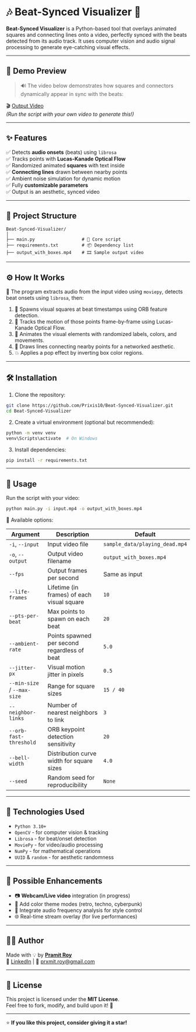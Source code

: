
# 🎶 Beat-Synced Visualizer 🎥

**Beat-Synced Visualizer** is a Python-based tool that overlays animated squares and connecting lines onto a video, perfectly synced with the beats detected from its audio track. It uses computer vision and audio signal processing to generate eye-catching visual effects.

---

## 📸 Demo Preview

> 🔊 The video below demonstrates how squares and connectors dynamically appear in sync with the beats:

🎬 [Output Video](https://drive.google.com/file/d/1fT6o3C9wSfdPZ_zXNYTiX_BYvJG1b7fp/view?usp=drive_link)  
_(Run the script with your own video to generate this!)_

---

## ✨ Features

✅ Detects **audio onsets** (beats) using `librosa`  
✅ Tracks points with **Lucas-Kanade Optical Flow**  
✅ Randomized animated **squares** with text inside  
✅ **Connecting lines** drawn between nearby points  
✅ Ambient noise simulation for dynamic motion  
✅ Fully **customizable parameters**  
✅ Output is an aesthetic, synced video  

---

## 📁 Project Structure

```
Beat-Synced-Visualizer/
│
├── main.py                  # 🧠 Core script
├── requirements.txt         # 📦 Dependency list
├── output_with_boxes.mp4    # 🎞 Sample output video
```

---

## ⚙️ How It Works

🎵 The program extracts audio from the input video using `moviepy`, detects beat onsets using `librosa`, then:

1. 📌 Spawns visual squares at beat timestamps using ORB feature detection.
2. 🔁 Tracks the motion of those points frame-by-frame using Lucas-Kanade Optical Flow.
3. 🎨 Animates the visual elements with randomized labels, colors, and movements.
4. 🧵 Draws lines connecting nearby points for a networked aesthetic.
5. 💥 Applies a pop effect by inverting box color regions.

---

## 🛠️ Installation

1. Clone the repository:

```bash
git clone https://github.com/Prixis10/Beat-Synced-Visualizer.git
cd Beat-Synced-Visualizer
```

2. Create a virtual environment (optional but recommended):

```bash
python -m venv venv
venv\Scripts\activate  # On Windows
```

3. Install dependencies:

```bash
pip install -r requirements.txt
```

---

## 🚀 Usage

Run the script with your video:

```bash
python main.py -i input.mp4 -o output_with_boxes.mp4
```

🧩 Available options:

| Argument               | Description                                       | Default                       |
|------------------------|---------------------------------------------------|-------------------------------|
| `-i`, `--input`        | Input video file                                  | `sample_data/playing_dead.mp4` |
| `-o`, `--output`       | Output video filename                             | `output_with_boxes.mp4`       |
| `--fps`                | Output frames per second                          | Same as input                 |
| `--life-frames`        | Lifetime (in frames) of each visual square        | `10`                          |
| `--pts-per-beat`       | Max points to spawn on each beat                  | `20`                          |
| `--ambient-rate`       | Points spawned per second regardless of beat      | `5.0`                         |
| `--jitter-px`          | Visual motion jitter in pixels                    | `0.5`                         |
| `--min-size` / `--max-size` | Range for square sizes                       | `15 / 40`                     |
| `--neighbor-links`     | Number of nearest neighbors to link               | `3`                           |
| `--orb-fast-threshold` | ORB keypoint detection sensitivity                | `20`                          |
| `--bell-width`         | Distribution curve width for square sizes         | `4.0`                         |
| `--seed`               | Random seed for reproducibility                   | `None`                        |

---

## 🧠 Technologies Used

- `Python 3.10+`
- `OpenCV` - for computer vision & tracking
- `Librosa` - for beat/onset detection
- `MoviePy` - for video/audio processing
- `NumPy` - for mathematical operations
- `UUID` & `random` - for aesthetic randomness

---

## 🔮 Possible Enhancements

- 📷 **Webcam/Live video** integration (in progress)
- 🌈 Add color theme modes (retro, techno, cyberpunk)
- 🧠 Integrate audio frequency analysis for style control
- 🌐 Real-time stream overlay (for live performances)

---

## 🧑‍💻 Author

Made with 💡 by [**Pramit Roy**](https://github.com/Prixis10)  
🔗 [LinkedIn](https://linkedin.com/in/prxmit) | 📧 prxmit.roy@gmail.com

---

## 📃 License

This project is licensed under the **MIT License**.  
Feel free to fork, modify, and build upon it! 🚀

---

⭐ **If you like this project, consider giving it a star!**

